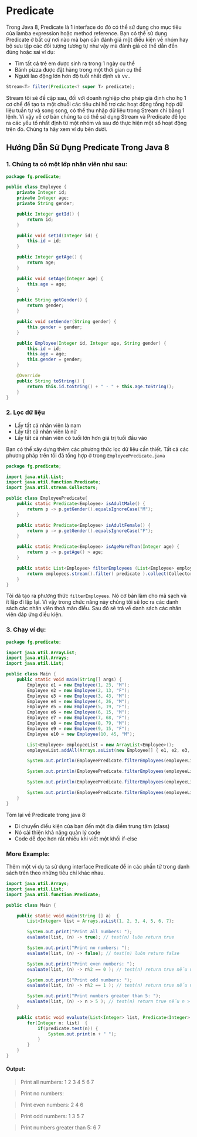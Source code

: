 # Predicate

Trong Java 8, Predicate là 1 interface do đó có thể sử dụng cho mục tiêu của lamba expression hoặc method reference. Bạn có thể sử dụng Predicate ở bất cứ nơi nào mà bạn cần đánh giá một điều kiện về nhóm hay bộ sưu tập các đối tượng tương tự như vậy mà đánh giá có thể dẫn đến đúng hoặc sai ví dụ:

- Tìm tất cả trẻ em được sinh ra trong 1 ngày cụ thể
- Bánh pizza được đặt hàng trong một thời gian cụ thể
- Người lao động lớn hơn độ tuổi nhất định và vv..

```Java
Stream<T> filter(Predicate<? super T> predicate);
```

Stream tôi sẽ đề cập sau, đối với doanh nghiệp cho phép giả định cho họ 1 cơ chế để tạo ta một chuỗi các tiêu chí hỗ trợ các hoạt động tổng hợp dữ liệu tuần tự và song song, có thể thu nhập dữ liệu trong Stream chỉ bằng 1 lệnh. Vì vậy về cơ bản chúng ta có thể sử dụng Stream và Predicate để lọc ra các yếu tố nhất định từ một nhóm và sau đó thực hiện một số hoạt động trên đó. Chúng ta hãy xem ví dụ bên dưới.

## Hướng Dẫn Sử Dụng Predicate Trong Java 8

### 1. Chúng ta có một lớp nhân viên như sau:
```Java
package fg.predicate;

public class Employee {
    private Integer id;
    private Integer age;
    private String gender;

    public Integer getId() {
        return id;
    }

    public void setId(Integer id) {
        this.id = id;
    }

    public Integer getAge() {
        return age;
    }

    public void setAge(Integer age) {
        this.age = age;
    }

    public String getGender() {
        return gender;
    }

    public void setGender(String gender) {
        this.gender = gender;
    }

    public Employee(Integer id, Integer age, String gender) {
        this.id = id;
        this.age = age;
        this.gender = gender;
    }

    @Override
    public String toString() {
        return this.id.toString() + " - " + this.age.toString();
    }
}
```

### 2. Lọc dữ liệu
- Lấy tất cả nhân viên là nam
- Lấy tất cả nhân viên là nữ
- Lấy tất cả nhân viên có tuổi lớn hơn giá trị tuổi đầu vào

Bạn có thể xây dựng thêm các phương thức lọc dữ liệu cần thiết. Tất cả các phương pháp trên tôi đã tổng hợp ở trong `EmployeePredicate.java`

```Java
package fg.predicate;

import java.util.List;
import java.util.function.Predicate;
import java.util.stream.Collectors;

public class EmployeePredicate{
    public static Predicate<Employee> isAdultMale() {
        return p -> p.getGender().equalsIgnoreCase("M");
    }

    public static Predicate<Employee> isAdultFemale() {
        return p -> p.getGender().equalsIgnoreCase("F");
    }

    public static Predicate<Employee> isAgeMoreThan(Integer age) {
        return p -> p.getAge() > age;
    }

    public static List<Employee> filterEmployees (List<Employee> employees, Predicate<Employee> predicate) {
        return employees.stream().filter( predicate ).collect(Collectors.<Employee>toList());
    }
}

```

Tôi đã tạo ra phương thức `filterEmployees`. Nó cơ bản làm cho mã sạch và ít lặp đi lặp lại. Vì vậy trong chức năng này chúng tôi sẽ lọc ra các danh sách các nhân viên thoả mãn điều. Sau đó sẽ trả về danh sách các nhân viên đáp ứng điều kiện.

### 3. Chạy ví dụ:

```Java
package fg.predicate;

import java.util.ArrayList;
import java.util.Arrays;
import java.util.List;

public class Main {
    public static void main(String[] args) {
        Employee e1 = new Employee(1, 23, "M");
        Employee e2 = new Employee(2, 13, "F");
        Employee e3 = new Employee(3, 43, "M");
        Employee e4 = new Employee(4, 26, "M");
        Employee e5 = new Employee(5, 19, "F");
        Employee e6 = new Employee(6, 15, "M");
        Employee e7 = new Employee(7, 68, "F");
        Employee e8 = new Employee(8, 79, "M");
        Employee e9 = new Employee(9, 15, "F");
        Employee e10 = new Employee(10, 45, "M");

        List<Employee> employeeList = new ArrayList<Employee>();
        employeeList.addAll(Arrays.asList(new Employee[] { e1, e2, e3, e4, e5, e6, e7, e8, e9, e10 }));

        System.out.println(EmployeePredicate.filterEmployees(employeeList, EmployeePredicate.isAdultMale()));

        System.out.println(EmployeePredicate.filterEmployees(employeeList, EmployeePredicate.isAdultFemale()));

        System.out.println(EmployeePredicate.filterEmployees(employeeList, EmployeePredicate.isAgeMoreThan(35)));

        System.out.println(EmployeePredicate.filterEmployees(employeeList, EmployeePredicate.isAgeMoreThan(35).negate()));
    }
}
```

Tóm lại về Predicate trong java 8:

- Di chuyển điều kiện của bạn đến một địa điểm trung tâm (class)
- Nó cải thiện khả năng quản lý code
- Code dễ đọc hơn rất nhiều khi viết một khối if-else

### More Example:

Thêm một ví dụ ta sử dụng interface Predicate để in các phần tử trong danh sách trên theo những tiêu chí khác nhau.

```Java
import java.util.Arrays;
import java.util.List;
import java.util.function.Predicate;

public class Main {

	public static void main(String [] a)  {
		List<Integer> list = Arrays.asList(1, 2, 3, 4, 5, 6, 7);

		System.out.print("Print all numbers: ");
		evaluate(list, (n) -> true); // test(n) luôn return true

		System.out.print("Print no numbers: ");
		evaluate(list, (n) -> false); // test(n) luôn return false

		System.out.print("Print even numbers: ");
		evaluate(list, (n) -> n%2 == 0 ); // test(n) return true nếu n chẵn

		System.out.print("Print odd numbers: ");
		evaluate(list, (n) -> n%2 == 1 ); // test(n) return true nếu n  lẻ

		System.out.print("Print numbers greater than 5: ");
		evaluate(list, (n) -> n > 5 ); // test(n) return true nếu n > 5
	}

	public static void evaluate(List<Integer> list, Predicate<Integer> predicate) {
		for(Integer n: list)  {
			if(predicate.test(n)) {
				System.out.print(n + " ");
			}
		}
	}
}
```
#### Output:

> Print all numbers: 1 2 3 4 5 6 7

> Print no numbers:

> Print even numbers: 2 4 6

> Print odd numbers: 1 3 5 7

> Print numbers greater than 5: 6 7

